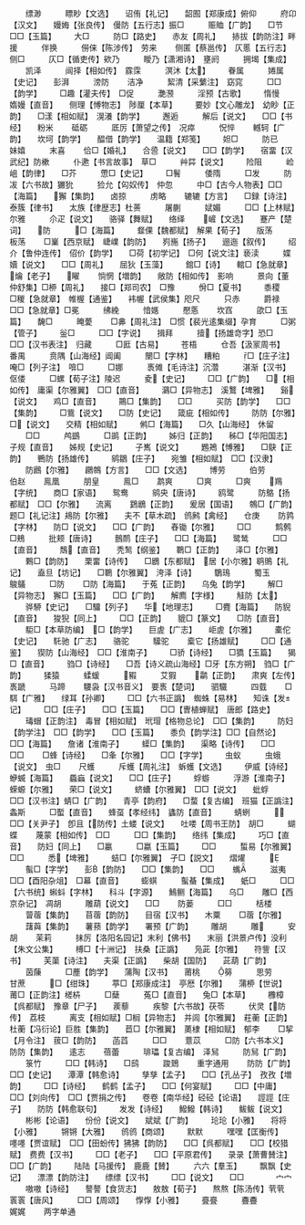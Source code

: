 <!-- { "loadSidebar": true } -->
　　缥渺　　　瞟眇【文选】　　诏侑【礼记】　　韶囿【郑康成】俯仰　　　府卬【汉文】　　嫚娒【张良传】　僈防【五行志】振□　　　赈賉【广韵】　　□节　　　□□【玉篇】
　　大□　　　防□【路史】　　赤友【周礼】　　捇拔【韵防注】畔援　　　伴换　　　僗俫【陈涉传】　劳来
　　侧匿【蔡邕传】　仄慝【五行志】　侧□　　　仄□【循吏传】欸乃　　　瞹乃【潇湘诗】　壅阏　　　拥堨【集成】
　　凯泽　　　闿择【相如传】　霡霂　　　溟沐【太】
　　眷属　　　婘属【史记】　　彭湃　　　滂防
　　洁净　　　絜清【采蘩注】　窈窕　　　□□【韵学】
　　□趣【灌夫传】　□促　　　灔滪　　　淫预【古歌】
　　惰慢　　　媠嫚【直音】　　侧理【愽物志】　陟厘【本草】
　　要妙【文心雕龙】　幼眇【正韵】　　□漾【相如赋】　滉瀁【韵学】
　　邂逅　　　解后【说文】　　□□【书经】　　粉米
　　砥砺　　　厎厉【萧望之传】　况瘁　　　怳悴
　　轗轲【广韵】　　坎坷【韵学】　　醖借【韵学】　　温籍【郑笺】
　　妲□　　　防已　　　妹嬉　　　末喜
　　佮□【婚礼】　　合巹【说文】　　□□【韵学】　　宿畱【汉武纪】防樕　　　仆遬【书言故事】　草□　　　艸茻【说文】
　　险阻　　　崄岨【韵律】　　□芥　　　慸□【史记】
　　□鬌　　　倭隋　　　□发　　　防冹【六书故】玁狁　　　猃允【匃奴传】　仲忽　　　中□【古今人物表】□□【海篇】　　獬【集韵】　　卤掠　　　虏略
　　辘辘【方言】　　□録【诗注】　　泰簇【律书】　　太族【律歴志】杜蒉　　　屠蒯　　　娬媚　　　□□【上林赋】尔雅　　　尒疋【说文】　　骆驿【舞赋】　　络绎
　　嵼【文选】　　蹇产【楚词】　　防　　　□【海篇】
　　韰倮【魏都赋】　解果【荀子】　　版荡　　　板荡
　　□嶪【西京赋】　崨嶫【韵防】　　峛崺【扬子】　　逦迤【叙传】
　　绍介【鲁仲连传】　佋价【韵学】　　□荷【初学记】　□何【说文注】亵渎　　　媟嬻【说文】　　□□【周礼】　　屈狄【玉藻】
　　錧□【诗】　　輨□【急就章】　爚【老子】　　矅
　　惝惘【増韵】　　敞防【相如传】　影响　　　景向【董仲舒集】□桺【周礼】　　接□【郑司农】　□豫　　　佾□【夏书】
　　黍稷　　　□稯【急就章】　帷楃【通鉴】　　袆幄【武侯集】咫尺　　　只赤　　　爵禄　　　□□【急就章】□冕　　　绋絻　　　愔嫕　　　懕悘
　　坎窞　　　欿□【玉篇】　　馣□　　　晻薆
　　□丳【周礼注】　□惯【裴光逺集缀】孕育　　　□粥【管子】
　　釡□　　　□□【字说】　　揖拜　　　撎【扬雄竒字】恐□　　　□□【汉书表注】　归藏　　　□匨【古易】
　　苍梧　　　仓吾【汲冡周书】　番禺　　　贲隅【山海经】阊阖　　　闛□【字林】　　糟粕　　　□【庄子注】唵□【列子注】　啽□　　　□娜　　　褭傩【毛诗注】沉濳　　　湛渐【汉书】　　伛偻　　　□螺【荀子注】陵迟　　　夌【史记】
　　□□【广韵】　　□【相如传】　庸渠【尔雅翼】　□□【直音】
　　鸂□【异物志】　溪鷘【埤雅】　　谿【说文】　　鸡□【直音】
　　鷶□【集韵】　　□□　　　买防【韵学】　　□□【集韵】
　　□鴜【说文】　　□防【史记】　　箴疵【相如传】
　　防防【尔雅】　　□【说文】　　交精【相如赋】
　　鸺□【海篇】　　□久【山海经】　休留
　　□□　　　鸬鷀　　　□鹚【正韵】
　　姊归【正韵】　　秭□【华阳国志】　子规【直音】　　姊规【史记】
　　子嶲【说文】
　　鶗鴂【愽雅】　　□鴃【正韵】　　鷤防【扬雄传】
　　鹓鶵【庄子】　　宛雏【相如赋】　□□【汉隶】
　　防鷉【尔雅】　　鸊鶙【方言】　　□□【文选】
　　博劳　　　伯劳　　　伯赵
　　鳯凰　　　朋皇　　　鳯□
　　鹔爽　　　□爽　　　□爽
　　鴹【字统】　　商□【家语】　　鸳鸯　　　鹓央【唐诗】
　　鸥鹭　　　防鴼【扬都赋】　□□【尔雅】　　流离
　　鶢鶋【正韵】　　爰居【国语】　　鶙□【广韵】　　题□【礼记注】鳺防【尔雅】　　夫不【草木疏】　鸧鹒【禽经】　　仓庚
　　防鹑【字林】　　防□【说文】　　□□【广韵】　　舂锄【尔雅】
　　□□　　　鹪鹩　　　□鵊　　　批颊【唐诗】
　　鷾鸸【庄子】　　□□【海篇】　　鹭鸶　　　□□【直音】
　　鵚【直音】　　秃鹙【纲鉴】　　鸅□【正韵】　　泽□【尔雅】
　　鷅□【韵防】　　栗畱【诗传】　　□鶋【东都赋】　居【小尔雅】鹖鴠【礼记】　　盍旦【坊记】　　□鸅【尔雅翼】　洿泽【诗】
　　鸀鳿　　　蜀玉　　　鵔鸃　　　□防
　　□防【海篇】　　于菟【正韵】　　乌兔【韵学】
　　解□【异物志】　獬□【玉篇】　　□□【广韵】　　解廌【字様】
　　觟防【太】
　　骅駵【史记】　　□驑【列子】　　华【地理志】
　　□麑【海篇】　　防貎【直音】　　狻猊【同上】
　　□□【正韵】　　貔□【篆文】　　□防【直音】
　　駏□【本草防编】　□【韵学】　　巨虗【广志】　　岠虗【尔雅】
　　橐佗【史记】　　馲驰【广志】　　骆驼　　　驝驼
　　槖它【扬雄赋】
　　□□【通鉴】　　猰防【山海经】　□□【淮南子】
　　□骄【诗经】　　□獢【玉篇】　　猲□【直音】
　　驺□【诗经】　　□吾【诗义疏山海经】□牙【东方朔】　驺□【广韵】
　　猱猿　　　蝚蝯　　　豭　　　艾猳
　　鹴【正韵】　　肃爽【左传】　　褭蹏　　　马蹄
　　騕袅【汉书音义】　要褭【楚词】　　驷驖　　　四臷
　　□駬【广雅】　　绿耳【孙卿】
　　□□【六书正譌】　蜘蛛【易林】　　知诛【发记】
　　□□【庄子】　　□□【玉篇】　　□□【曺植蝉赋】　唐郎【路史】
　　瑇蝐【正韵注】　毒冒【相如赋】　玳瑁【格物总论】　□□【集韵】
　　防妇【韵学注】　□□【韵学】　　□□【玉篇】　　黍负【韵学注】□□【自然论】　□□【海篇】　　詹诸【淮南子】
　　蟝□【集韵】　　渠略【诗传】　　□□　　　□□
　　□蜂【诗经】　　□夆【尔雅】　　□□【字学】
　　虫蚁　　　虫蛾【说文】　虫□
　　尺蠖　　　斥蠖【周礼注】　蚸蠖【文选】
　　伊威【诗经】　　蛜蝛【海篇】　　蟁蝱【说文】　　□□【庄子】
　　蜉蝣　　　浮游【淮南子】　蝾螈【尔雅】　　荣□【说文】
　　蛴螬【尔雅翼】　□□【说文】　　蚍蜉　　　□□【汉书注】蜻□【广韵】　　青亭【韵府】　　□蝥【复古编】　班猫【正譌注】螽斯　　　□蟴【直音】　　蜂虿【孝经纬】　蠭防【直音】
　　蜻蛚　　　　　　□□【关尹子】　卽且【防传】土蝼【说文】　　吐喽【周书王防】　胡□　　　蝴蝶
　　蔑蒙【相如传】　□□　　　□□【集韵】　　络纬【集成】
　　巧□【直音】　　防妇【同上】　　□臝　　　□蠃【玉篇】
　　□□　　　蜤易【尔雅翼】　□□　　　悉【埤雅】
　　蛣□【尔雅翼】　孑□【説文】　　熠燿　　　
　　蟚□【字学】　　彭【韵防】　　□□【集韵】　　□□
　　蟕　　　滋夷　　　□□【酉阳杂俎】　□幕【直音】
　　蟛蜞　　　蟚蜝【集成】　　蚔□　　　□□【六书统】蝌蚪【字林】　　科斗【字源】　　鷠鲗【海篇】　　乌□
　　雕□【西京杂记】　凋胡　　　雕葫【说文】　　□□
　　防蒌　　　□□　　　栝楼
　　萺蓿【集韵】　　苜蓿【韵防】　　目宿【汉书】　　木粟
　　□蓿【尔雅】
　　藷藇【集韵】　　薯蓣【韵学】　　署预【广韵】
　　雕胡　　　雕　　　安胡
　　茉莉　　　抹厉【洛阳名园记】末利【佛书】　　末丽【洪景卢传】没利【朱文公集】
　　榑□【十洲记】　扶桑【正譌】　　凫茈【尔雅】　　符訾【汉书】
　　芙蕖【诗注】　　夫渠【正譌】　　柴胡【国防】　　茈葫【广韵】
　　茵蔯　　　□薼【韵学】　　蒲陶【汉书】　　莆桃
　　簩　　　思劳　　　甘蔗　　　□【绀珠】
　　葶□【郑康成注】　亭厯【尔雅】　　蒲桺【世说】　　莆□【正韵注】槎枿　　　□蘖　　　菟□【直音】　　兔□【本草】
　　櫲樟【呉都赋】　豫章【尸子】　　蒺藜　　　疾黎【六书故】茯苓　　　伏灵【防传】　荔枝　　　离支【相如赋】□榈【异物志】　并闾【尔雅翼】　荰蘅【正韵】　　杜蘅【冯衍论】巨胜【集韵】　　苣□【尔雅翼】　薁棣【相如赋】　郁李
　　□挈【月令注】　菝□【韵防】　　菡蓞　　　□□
　　薏苡　　　□防【六书本义】　防防【集韵】　　逺志
　　蓓蕾　　　琲瓃【复古编】　泽舃　　　防舃【广韵】
　　箓竹　　　□□【韩诗】　　□鸱　　　踆鵄
　　重字通用
　　防防【广韵】　　□□【史记】　　潭潭【韩愈诗】
　　孳孳【孟子】　　□□【孔丛子】　孜孜【増韵】
　　□□【诗经】　　鹤鹤【孟子】　　□□【何宴赋】
　　□□【中庸】　　□□【刘向传】　□□【贾捐之传】　　卷卷【南华经】硁硁【论语】　　誙誙【庄子】　　防防【韩愈联句】
　　发发【诗经】　　鱍鱍【韩诗】　　鲅鲅【说文】
　　彬彬【论语】　　份份【说文】　　斌斌【广韵】
　　玱玱【小雅】　　将将【小雅】　　　锵锵【大雅】　　鸧鸧【商颂】
　　默默　　　嘿嘿【匡衡传】　　嚜嚜【贾谊赋】　□□【田蚡传】狒狒【韵防】　　□□【呉都赋】　　□□【校猎赋】　费费【汉书】
　　□□【老子】　　□□【平原君传】　　录录【萧曹賛注】　□□【广韵】
　　陆陆【马援传】　鹿鹿【賛】　　　六六【羣玉】
　　飘飘【史记】　　漂漂【韵防注】　　缥缥【汉书】
　　□□【说文】　　□□　　　　宀宀
　　嗷嗷【诗经】　　謷謷【食货志】　　敖敖【荀子】　　熬熬【陈汤传】茕茕　　　瞏瞏【唐风】　　　□□【周颂】　　惸惸【小雅】
　　亹亹　　　斖斖　　　　娓娓
　　两字单通
